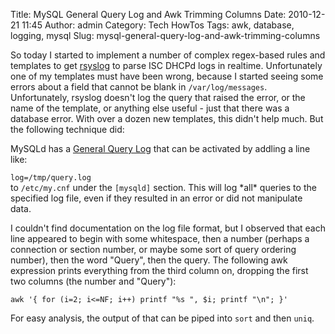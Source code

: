 Title: MySQL General Query Log and Awk Trimming Columns
Date: 2010-12-21 11:45
Author: admin
Category: Tech HowTos
Tags: awk, database, logging, mysql
Slug: mysql-general-query-log-and-awk-trimming-columns

So today I started to implement a number of complex regex-based rules
and templates to get [rsyslog][] to parse ISC DHCPd logs in realtime.
Unfortunately one of my templates must have been wrong, because I
started seeing some errors about a field that cannot be blank in
`/var/log/messages`. Unfortunately, rsyslog doesn't log the query that
raised the error, or the name of the template, or anything else useful -
just that there was a database error. With over a dozen new templates,
this didn't help much. But the following technique did:

MySQLd has a [General Query Log][] that can be activated by addling a
line like:  
  
`log=/tmp/query.log`  
to `/etc/my.cnf` under the `[mysqld]` section. This will log \*all\*
queries to the specified log file, even if they resulted in an error or
did not manipulate data.

I couldn't find documentation on the log file format, but I observed
that each line appeared to begin with some whitespace, then a number
(perhaps a connection or section number, or maybe some sort of query
ordering number), then the word "Query", then the query. The following
awk expression prints everything from the third column on, dropping the
first two columns (the number and "Query"):  
  
`awk '{ for (i=2; i<=NF; i++) printf "%s ", $i; printf "\n"; }'`  
  
For easy analysis, the output of that can be piped into `sort` and then
`uniq`.

  [rsyslog]: http://www.rsyslog.com
  [General Query Log]: http://dev.mysql.com/doc/refman/5.1/en/query-log.html
